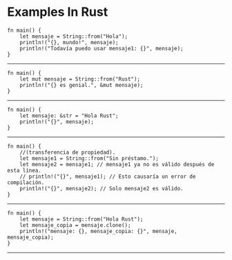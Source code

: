 ﻿# Examples In Rust

```Ejemplo 01 rust
fn main() {
    let mensaje = String::from("Hola");
    println!("{}, mundo!", mensaje);
    println!("Todavía puedo usar mensaje1: {}", mensaje); 
} 
```
---

```Ejemplo 02 rust
fn main() {
    let mut mensaje = String::from("Rust");
    println!("{} es genial.", &mut mensaje);
} 
```
---

```Ejemplo 03 rust  
fn main() {
    let mensaje: &str = "Hola Rust";
    println!("{}", mensaje); 
}
```
---

```Ejemplo 04 rust  
fn main() {
    //(transferencia de propiedad).
    let mensaje1 = String::from("Sin préstamo.");
    let mensaje2 = mensaje1; // mensaje1 ya no es válido después de esta línea.
    // println!("{}", mensaje1); // Esto causaría un error de compilación.
    println!("{}", mensaje2); // Solo mensaje2 es válido.
}
```
---

```Ejemplo 05 rust  
fn main() {
    let mensaje = String::from("Hola Rust");
    let mensaje_copia = mensaje.clone();
    println!("mensaje: {}, mensaje_copia: {}", mensaje, mensaje_copia); 
}
```

---
